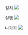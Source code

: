 설치
<img src="/Users/minkim/Desktop/Screenshots/mysql설치.png">

실행
<img src="/Users/minkim/Desktop/Screenshots/mysql실행.png">

나가기
<img src="/Users/minkim/Desktop/Screenshots/mysql나가기.png">
